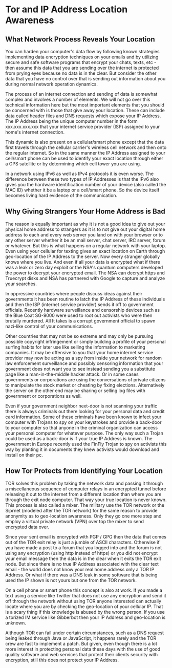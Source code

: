 Tor and IP Address Location Awareness
======================================

What Network Process Reveals Your Location
------------------------------------------

You can harden your computer's data flow by following known strategies implementing data encryption techniques on your emails and by utilizing secure and safe software programs that encrypt your chats, texts, etc - then assume this data that you are sending over the internet is protected from prying eyes because no data is in the clear. But consider the other data that you have no control over that is sending out information about you during normal network operation dynamics. 

The process of an internet connection and sending of data is somewhat complex and involves a number of elements. We will not go over this technical information here but the most important elements that you should be concerned with is those that give away your location. These can include data called header files and DNS requests which expose your IP Address. The IP Address being the unique computer number in the form xxx.xxx.xxx.xxx that your internet service provider (ISP) assigned to your home's internet connection. 

This dynamic is also present on a cellular/smart phone except that the data first travels through the cellular carrier's wireless cell network and then onto the regular internet. So in the same manner the IP Address assigned to your cell/smart phone can be used to identify your exact location through either a GPS satellite or by determining which cell tower you are using.

In a network using IPv6 as well as IPv4 protocols it is even worse. The difference between these two types of IP Addresses is that the IPv6 also gives you the hardware identification number of your device (also called the MAC ID) whether it be a laptop or a cell/smart phone. So the device itself becomes living hard evidence of the communication. 

Why Giving Strangers Your Home Address is Bad
---------------------------------------------

The reason is equally important as why it is not a good idea to give out your physical home address to strangers as it is to not give out your digital home address to each and every web server you land on with your browser or to any other server whether it be an mail server, chat server, IRC server, forum or whatever. But this is what happens on a regular network with your laptop. Even using your cellular for texting gives an exact location on Earth through geo-location of the IP Address to the server. Now every stranger globally knows where you live. And even if all your data is encrypted what if there was a leak or zero day exploit or the NSA's quantum computers developed the power to decrypt your encrypted email. The NSA can decrypt https and Truecrypt disks and NSA has partnered with Google to capture and analyze your searches. 

In oppressive countries where people discuss ideas against their governments it has been routine to latch the IP Address of these individuals and then the ISP (internet service provider) sends it off to government officials. Recently hardware surveillance and censorship devices such as the Blue Coat SG-9000 were used to root out activists who were then brutally murdered. All It takes is a corrupt government official to spawn nazi-like control of your communications.

Other countries that may not be so extreme and may only be pursuing possible copyright infringement or simply building a profile of your personal surfing habits for later use like selling the information to marketing companies. It may be offensive to you that your home internet service provider may now be acting as a spy from inside your network for random law enforcement surveillance and possibly censoring information that your government does not want you to see instead sending you a substitute page like a man-in-the-middle hacker attack. Or in some cases governments or corporations are using the conversations of private citizens to manipulate the stock market or cheating by fixing elections. Alternatively the server on the other end may be sharing or selling  log files with government or corporations as well.

Even if your government neighbor next-door is not scanning your traffic there is always criminals out there looking for your personal data and credit card information. Some of these criminals have been known to infect your computer with Trojans to spy on your keystrokes and provide a back-door to your computer so that anyone in the criminal organization can access your personal computer for whatever purpose. The only way such a Trojan could be used as a back-door is if your true IP Address is known. The government in Europe recently used the FinFly Trojan to spy on activists this way by planting it in documents they knew activists would download and install on their pc.
 
How Tor Protects from Identifying Your Location
-----------------------------------------------

TOR solves this problem by taking the network data and passing it through a miscellaneous sequence of computer relays in an encrypted tunnel before releasing it out to the internet from a different location than where you are through the exit node computer. That way your true location is never known. This process is also called a mixer. The military use the TOR network or the Siprnet (modeled after the TOR network) for the same reason to provide anonymity as to geo-location awareness.  Only they go one more step and employ a virtual private network (VPN) over top the mixer to send encrypted data over.

Since your sent email is encrypted with PGP / GPG then the data that comes out of the TOR exit relay is just a jumble of ASCII characters. Otherwise if you have made a post to a forum that you logged into and the forum is not using any encryption (using http instead of https) or you did not encrypt your email message then the data is in the clear when it exits the TOR exit node. But since there is no true IP Address associated with the clear text email - the world does not know your real home address only a TOR IP Address. Or what if there was a DNS leak in some software that is being used the IP shown is not yours but one from the TOR network.

On a cell phone or smart phone this concept is also at work. If you made a text using a service like Twitter that does not use any encryption and send it off through the network without using TOR anyone interested can actually locate where you are by checking the geo-location of your cellular IP. That is a scary thing if this knowledge is abused by the wrong person. If you use a torized IM service like Gibberbot then your IP Address and geo-location is unknown.

Although TOR can fail under certain circumstances, such as a DNS request being leaked through Java or JavaScript, it happens rarely and the TOR crew are fast to implement a patch. But given, even though there is a lot more interest in protecting personal data these days with the use of good quality software and web services that protect their clients security with encryption, still this does not protect your IP Address.

